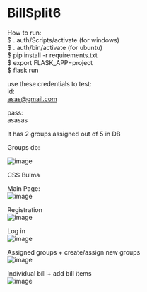 # BillSplit6

How to run:  
$ . auth/Scripts/activate (for windows)  
$ . auth/bin/activate (for ubuntu)  
$ pip install -r requirements.txt  
$ export FLASK_APP=project  
$ flask run

use these credentials to test:  
id:  
asas@gmail.com

pass:  
asasas

It has 2 groups assigned out of 5 in DB

Groups db:

![image](https://user-images.githubusercontent.com/26854208/214595857-e6de2c11-5436-47a6-88a2-bd5c1a0af89b.png)

CSS Bulma




Main Page:  
![image](https://user-images.githubusercontent.com/26854208/215555897-8b5e8e2c-2e54-4d82-83a5-94ed1914d87d.png)
  
Registration  
![image](https://user-images.githubusercontent.com/26854208/215556063-114e4a9e-9326-4114-8840-3e343cf1b4e9.png)
  
Log in  
![image](https://user-images.githubusercontent.com/26854208/215556341-e0567d7b-8357-4c63-894d-29eb11da1f42.png)
  
Assigned groups + create/assign new groups  
![image](https://user-images.githubusercontent.com/26854208/215556526-a53a3f94-93fb-4e8c-b1ad-973c6a8c5a47.png)
  
Individual bill + add bill items  
![image](https://user-images.githubusercontent.com/26854208/215556638-3e0639d4-511f-431d-a925-99c4a886c134.png)






